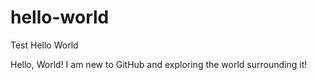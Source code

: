 # hello-world
Test Hello World

Hello, World! I am new to GitHub and exploring the world surrounding it! 
